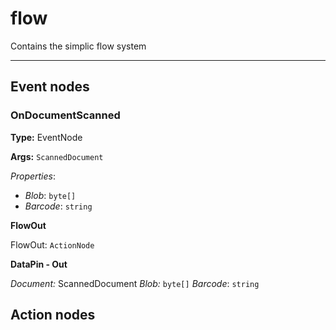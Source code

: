 # flow
Contains the simplic flow system


---



## Event nodes

### OnDocumentScanned

__Type:__ EventNode

__Args:__ `ScannedDocument`

*Properties*:
- *Blob*: `byte[]`
- *Barcode*: `string`


__FlowOut__ 

FlowOut: `ActionNode`

__DataPin - Out__

*Document:* ScannedDocument
*Blob:* `byte[]`
*Barcode*: `string`

## Action nodes
